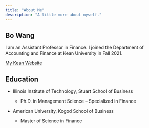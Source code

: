 ```yaml
---
title: "About Me"
description: "A little more about myself."
---
```


## Bo Wang

I am an Assistant Professor in Finance. I joined the Department of Accounting and Finance at Kean University in Fall 2021.

[My Kean Website](https://www.kean.edu/directory/bo-wang)


## Education
- Illinois Institute of Technology, Stuart School of Business
	- Ph.D. in Management Science – Specialized in Finance


- American University, Kogod School of Business
	- Master of Science in Finance

